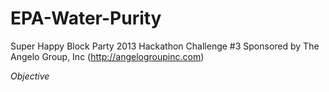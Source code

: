 EPA-Water-Purity
================

Super Happy Block Party 2013 Hackathon Challenge #3
Sponsored by The Angelo Group, Inc (http://angelogroupinc.com)

*Objective*

